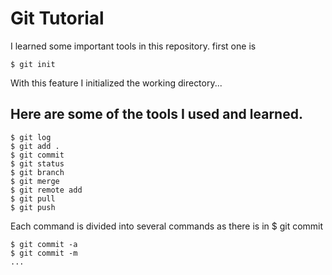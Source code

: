 # Git Tutorial 

I learned some important tools in this repository.
first one is 
```git
$ git init
```
With this feature I initialized  the working directory...

## Here are some of the tools I used and learned.

```git
$ git log
$ git add .
$ git commit
$ git status
$ git branch
$ git merge
$ git remote add
$ git pull
$ git push 
```
Each command is divided into several commands as there is in $ git commit
```git
$ git commit -a
$ git commit -m
...
```
